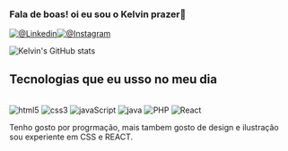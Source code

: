 ### Fala de boas! oi eu sou o Kelvin prazer👋

[![@Linkedin](https://img.shields.io/badge/LinkedIn-0077B5?style=for-the-badge&logo=linkedin&logoColor=white)](https://www.linkedin.com/in/kelvin-nogueira-67173a1a4/)[![@Instagram](https://img.shields.io/badge/Instagram-E4405F?style=for-the-badge&logo=instagram&logoColor=white)](https://www.instagram.com/kelvinmnog/?next=%2F)

![Kelvin's GitHub stats](https://github-readme-stats.vercel.app/api?username=devKelvinho&show_icons=true&theme=radical)

## Tecnologias que eu usso no meu dia

<div style="display: incline_block"><br/>
<img açign="center" alt="html5" src="https://img.shields.io/badge/HTML5-E34F26?style=for-the-badge&logo=html5&logoColor=white" />
<img açign="center" alt="css3" src="https://img.shields.io/badge/CSS3-1572B6?style=for-the-badge&logo=css3&logoColor=white" />
<img açign="center" alt="javaScript" src="https://img.shields.io/badge/JavaScript-323330?style=for-the-badge&logo=javascript&logoColor=F7DF1E" />
<img açign="center" alt="java" src="https://img.shields.io/badge/Java-ED8B00?style=for-the-badge&logo=java&logoColor=white" />
<img açign="center" alt="PHP" src="https://img.shields.io/badge/PHP-777BB4?style=for-the-badge&logo=php&logoColor=white" />
<img açign="center" alt="React" src="https://img.shields.io/badge/React-20232A?style=for-the-badge&logo=react&logoColor=61DAFB" />

Tenho gosto por progrmação, mais tambem gosto de design e ilustração sou experiente em CSS e REACT.
